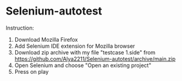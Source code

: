 # Selenium-autotest

Instruction:
1. Download Mozilla Firefox
2. Add Selenium IDE extension for Mozilla browser 
4. Download zip archive with my file "testcase 1.side" from https://github.com/Alya2211/Selenium-autotest/archive/main.zip 
5. Open Selenium and choose "Open an existing project"
6. Press on play
